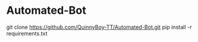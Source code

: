 # Automated-Bot
git clone https://github.com/QuinnyBoy-TT/Automated-Bot.git
pip install -r requirements.txt
